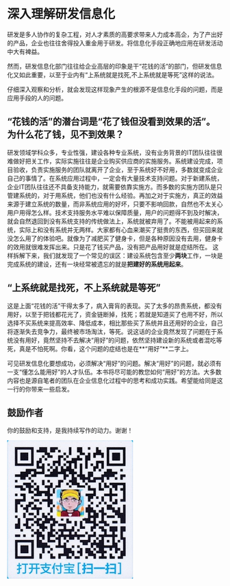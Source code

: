 # 深入理解研发信息化

研发是多人协作的复杂工程，对人才素质的高要求带来人力成本高企，为了产出好的产品，企业也往往舍得投入重金用于研发。将信息化手段正确地应用在研发活动中大有裨益。

然而，研发信息化部门往往给企业高层的印象是干“花钱的活”的部门，但研发信息化又如此重要，以至于业内有“上系统就是找死,不上系统就是等死”这样的说法。

仔细深入观察和分析，就会发现这样现象产生的根源不是信息化手段的问题，而是应用手段的人的问题。

## “花钱的活”的潜台词是“花了钱但没看到效果的活”。为什么花了钱，见不到效果？

研发领域学科众多，专业性强，建设各种专业系统，没有业务背景的IT团队往往很难做好把关工作，实际实施往往是企业购买供应商的实施服务。系统建设完成，项目验收，负责实施服务的团队就离开了企业，至于系统好不好用，多数就变成企业自己的事情了。在系统应用过程中，一定会有大量技术支持问题。对于新建系统，企业IT团队往往还不具备支持能力，就需要依靠实施方。而多数的实施方团队是只管建系统的，对于用系统，他们也没有什么经验。再加之对于实施方，真正的效益来源于建立系统的数量，而非系统应用的好坏，只要不影响回款，自然也不太关心用户用得怎么样。技术支持服务水平难以保障质量，用户的问题得不到及时解决，就会自然退回到没有系统支持的传统做法上，系统就被弃用了。不能被用起来的系统，实际上和没有系统并无两样。大家都有心血来潮买了挺贵的东西，但买回来就没怎么用了的体验吧。就像为了减肥买了健身卡，但是各种原因没有去用，健身卡的效用就很难发挥出来。只是花了钱买产品，没有把产品用好就是症结所在。
这样拆解下来，我们就发现了一个常见的误区：建设系统包含至少**两块**工作，一块是完成系统的建设，还有一块经常被遗忘的就是**把建好的系统用起来**。

## “上系统就是找死，不上系统就是等死”
这是上面“花钱的活”干得太多了，病入膏肓的表现。买了太多的昂贵系统，都没有用好，以至于把钱都花光了，资金链断掉，找死；若就是知道买了也用不好，所以选择不买系统来提高效率、降低成本，相比那些买了系统并且还用好的企业，自己将逐渐失去竞争力，最终被市场淘汰，等死。说这话的企业竟然发现了问题在于系统没有用好，竟然坚持不去解决“用好”的问题，依然坚持建设新的系统或者混吃等死，真是不怕死啊。你看，这个问题的症结也是在**“用好”**二字上。


可见研发信息化要想成功，必须解决“用好”的问题。解决“用好”的问题，就必须有一支“懂怎么能用好”的人才队伍。本书将尽可能的教您如何“用好”的方法。大多数内容也是源自笔者的团队在企业信息化过程中的思考和成功实践。希望能给同是这一行的你带来一些启发。


## 鼓励作者

你的鼓励和支持，是我持续写作的动力。谢谢！

![请使用支付宝](/Images/donate-ali.jpg)




